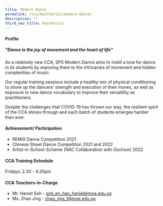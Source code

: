 ```yaml
---
title: Modern Dance
permalink: /cca/Aesthetics/modern-dance/
description: ""
third_nav_title: Aesthetics
---
```



#### **Profile**

##### **"Dance is the joy of movement and the heart of life"**

As a relatively new CCA, SPS Modern Dance aims to instill a love for dance in its students by exposing them to the intricacies of movement and hidden complexities of music.

Our regular training sessions include a healthy mix of physical conditioning to shore up the dancers’ strength and execution of their moves, as well as exposure to new dance vocabulary to improve their versatility as practitioners.

Despite the challenges that COVID-19 has thrown our way, the resilient spirit of the CCA shines through and each batch of students emerges hardier than ever.

#### **Achievement/ Participation**

* REMIX Dance Competition 2021
* Chinese Street Dance Competition 2021 and 2022
* Artist-in-School-Scheme (NAC Collaboration with Oschool) 2022

#### **CCA Training Schedule**

Fridays: 2.30 - 4.30pm

#### **CCA Teachers-in-Charge**

* Mr. Haniel Soh - [soh_en_han_haniel@moe.edu.sg](mailto:soh_en_han_haniel@moe.edu.sg)
* Ms. Zhao Jing - [zhao_jing_1@moe.edu.sg](mailto:zhao_jing_1@moe.edu.sg)